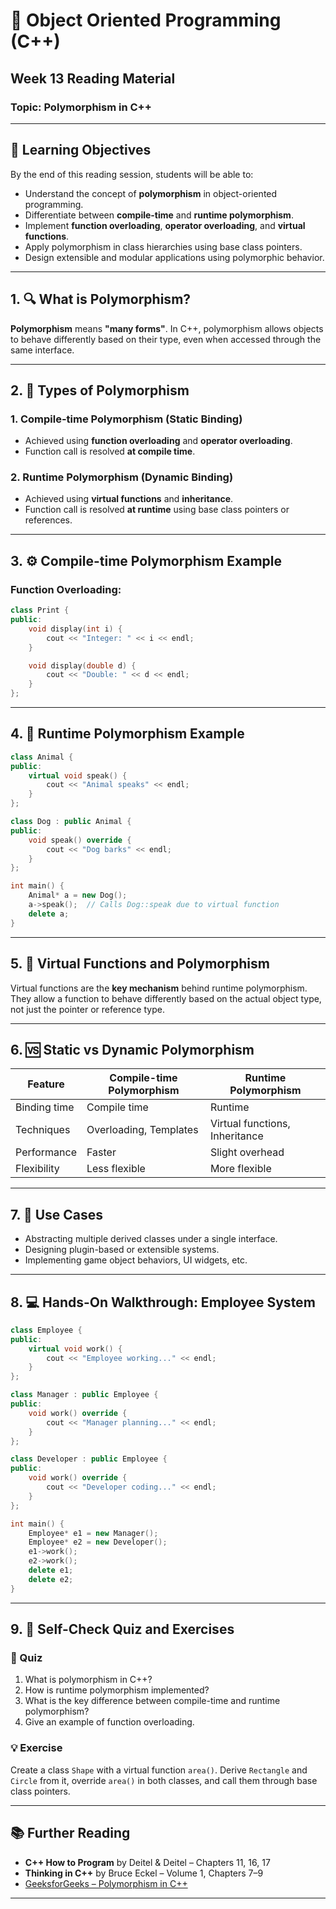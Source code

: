 
# 📘 Object Oriented Programming (C++)  
## Week 13 Reading Material  
### Topic: **Polymorphism in C++**

---

## 🔰 Learning Objectives

By the end of this reading session, students will be able to:

- Understand the concept of **polymorphism** in object-oriented programming.
- Differentiate between **compile-time** and **runtime polymorphism**.
- Implement **function overloading**, **operator overloading**, and **virtual functions**.
- Apply polymorphism in class hierarchies using base class pointers.
- Design extensible and modular applications using polymorphic behavior.

---

## 1. 🔍 What is Polymorphism?

**Polymorphism** means **"many forms"**. In C++, polymorphism allows objects to behave differently based on their type, even when accessed through the same interface.

---

## 2. 🧩 Types of Polymorphism

### 1. Compile-time Polymorphism (Static Binding)
- Achieved using **function overloading** and **operator overloading**.
- Function call is resolved **at compile time**.

### 2. Runtime Polymorphism (Dynamic Binding)
- Achieved using **virtual functions** and **inheritance**.
- Function call is resolved **at runtime** using base class pointers or references.

---

## 3. ⚙️ Compile-time Polymorphism Example

### Function Overloading:

```cpp
class Print {
public:
    void display(int i) {
        cout << "Integer: " << i << endl;
    }

    void display(double d) {
        cout << "Double: " << d << endl;
    }
};
```

---

## 4. 🧠 Runtime Polymorphism Example

```cpp
class Animal {
public:
    virtual void speak() {
        cout << "Animal speaks" << endl;
    }
};

class Dog : public Animal {
public:
    void speak() override {
        cout << "Dog barks" << endl;
    }
};

int main() {
    Animal* a = new Dog();
    a->speak();  // Calls Dog::speak due to virtual function
    delete a;
}
```

---

## 5. 🔄 Virtual Functions and Polymorphism

Virtual functions are the **key mechanism** behind runtime polymorphism. They allow a function to behave differently based on the actual object type, not just the pointer or reference type.

---

## 6. 🆚 Static vs Dynamic Polymorphism

| Feature                 | Compile-time Polymorphism | Runtime Polymorphism       |
|-------------------------|----------------------------|-----------------------------|
| Binding time            | Compile time               | Runtime                     |
| Techniques              | Overloading, Templates     | Virtual functions, Inheritance |
| Performance             | Faster                     | Slight overhead             |
| Flexibility             | Less flexible              | More flexible               |

---

## 7. 📌 Use Cases

- Abstracting multiple derived classes under a single interface.
- Designing plugin-based or extensible systems.
- Implementing game object behaviors, UI widgets, etc.

---

## 8. 💻 Hands-On Walkthrough: Employee System

```cpp
class Employee {
public:
    virtual void work() {
        cout << "Employee working..." << endl;
    }
};

class Manager : public Employee {
public:
    void work() override {
        cout << "Manager planning..." << endl;
    }
};

class Developer : public Employee {
public:
    void work() override {
        cout << "Developer coding..." << endl;
    }
};

int main() {
    Employee* e1 = new Manager();
    Employee* e2 = new Developer();
    e1->work();
    e2->work();
    delete e1;
    delete e2;
}
```

---

## 9. 🧪 Self-Check Quiz and Exercises

### 📝 Quiz

1. What is polymorphism in C++?
2. How is runtime polymorphism implemented?
3. What is the key difference between compile-time and runtime polymorphism?
4. Give an example of function overloading.

### 💡 Exercise

Create a class `Shape` with a virtual function `area()`. Derive `Rectangle` and `Circle` from it, override `area()` in both classes, and call them through base class pointers.

---

## 📚 Further Reading

- **C++ How to Program** by Deitel & Deitel – Chapters 11, 16, 17  
- **Thinking in C++** by Bruce Eckel – Volume 1, Chapters 7–9  
- [GeeksforGeeks – Polymorphism in C++](https://www.geeksforgeeks.org/polymorphism-in-c/)

---
